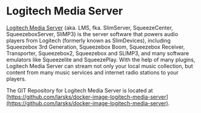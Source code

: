 # Logitech Media Server

[Logitech Media Server](https://github.com/Logitech/slimserver) (aka. LMS, fka. SlimServer, SqueezeCenter, SqueezeboxServer, SliMP3) is the server software that powers audio players from Logitech (formerly known as SlimDevices), including Squeezebox 3rd Generation, Squeezebox Boom, Squeezebox Receiver, Transporter, Squeezebox2, Squeezebox and SLIMP3, and many software emulators like Squeezelite and SqueezePlay. With the help of many plugins, Logitech Media Server can stream not only your local music collection, but content from many music services and internet radio stations to your players.

The GIT Repository for Logitech Media Server is located at [https://github.com/larsks/docker-image-logitech-media-server](https://github.com/larsks/docker-image-logitech-media-server).
